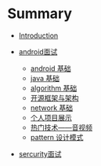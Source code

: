 # Summary

* [Introduction](./README.md)
* [android面试]()
  
  - [android 基础](./android/android_basic.md)
  - [java 基础](./android/java.md)
  - [algorithm 基础](./android/algorithm.md)
  - [开源框架与架构](./android/architecture.md)
  - [network 基础](./android/network.md)
  - [个人项目展示](项目作品展示) 
  - [热门技术——音视频](./android/audio_ndk.md)
  - [pattern 设计模式](./android/pattern_struct.md) 
* [sercurity面试]()

  

